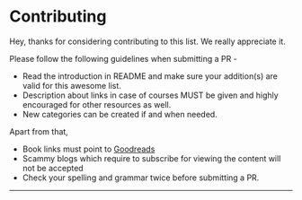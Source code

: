 # Contributing

Hey, thanks for considering contributing to this list. We really appreciate it. 

Please follow the following guidelines when submitting a PR -

* Read the introduction in README and make sure your addition(s) are valid for this awesome list. 
* Description about links in case of courses MUST be given and highly encouraged for other resources
as well.
* New categories can be created if and when needed.

Apart from that, 

* Book links must point to [Goodreads](https://www.goodreads.com/)
* Scammy blogs which require to subscribe for viewing the content will not be accepted
* Check your spelling and grammar twice before submitting a PR.


-----